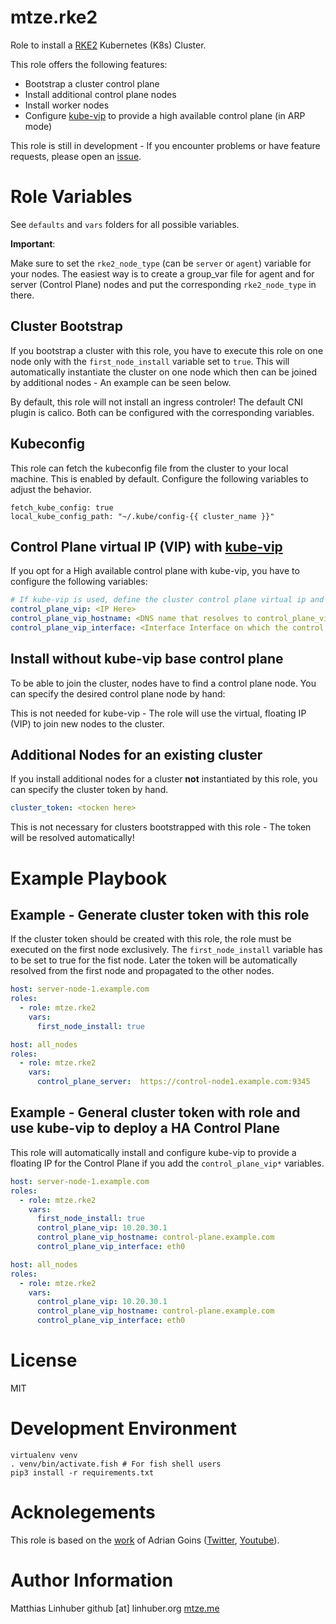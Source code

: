 # mtze.rke2

Role to install a [RKE2](https://docs.rke2.io) Kubernetes (K8s) Cluster.

This role offers the following features: 
- Bootstrap a cluster control plane 
- Install additional control plane nodes 
- Install worker nodes
- Configure [kube-vip](https://kube-vip.io) to provide a high available control plane (in ARP mode)

This role is still in development - If you encounter problems or have feature requests, please open an [issue](https://github.com/Mtze/rke2-ansible/issues).

# Role Variables

See `defaults` and `vars` folders for all possible variables. 

__Important__:

Make sure to set the `rke2_node_type` (can be `server` or `agent`) variable for your nodes. The easiest way is to create a group_var file for agent and for server (Control Plane) nodes and put the corresponding `rke2_node_type` in there. 

## Cluster Bootstrap 
If you bootstrap a cluster with this role, you have to execute this role on one node only with the `first_node_install` variable set to `true`. 
This will automatically instantiate the cluster on one node which then can be joined by additional nodes - An example can be seen below. 

By default, this role will not install an ingress controler! The default CNI plugin is calico. Both can be configured with the corresponding variables. 

## Kubeconfig
This role can fetch the kubeconfig file from the cluster to your local machine. This is enabled by default. Configure the following variables to adjust the behavior.
```
fetch_kube_config: true
local_kube_config_path: "~/.kube/config-{{ cluster_name }}"
```

## Control Plane virtual IP (VIP) with [kube-vip](https://kube-vip.io)
If you opt for a High available control plane with kube-vip, you have to configure the following variables: 
```yaml
# If kube-vip is used, define the cluster control plane virtual ip and associated DNS name here. These will be added as tls-san.
control_plane_vip: <IP Here>
control_plane_vip_hostname: <DNS name that resolves to control_plane_vip here>
control_plane_vip_interface: <Interface Interface on which the control plane will ARP for the VIP here >
```

## Install without kube-vip base control plane
To be able to join the cluster, nodes have to find a control plane node. You can specify the desired control plane node by hand: 

This is not needed for kube-vip - The role will use the virtual, floating IP (VIP) to join new nodes to the cluster.

## Additional Nodes for an existing cluster
If you install additional nodes for a cluster __not__ instantiated by this role, you can specify the cluster token by hand. 
```yaml
cluster_token: <tocken here>
```
This is not necessary for clusters bootstrapped with this role - The token will be resolved automatically! 

# Example Playbook

## Example - Generate cluster token with this role

If the cluster token should be created with this role, the role must be executed on the first node exclusively. 
The `first_node_install` variable has to be set to true for the fist node. 
Later the token will be automatically resolved from the first node and propagated to the other nodes.

```yaml
host: server-node-1.example.com
roles: 
  - role: mtze.rke2
    vars: 
      first_node_install: true

host: all_nodes
roles: 
  - role: mtze.rke2
    vars: 
      control_plane_server:  https://control-node1.example.com:9345
```

## Example - General cluster token with role and use kube-vip to deploy a HA Control Plane 

This role will automatically install and configure kube-vip to provide a floating IP for the Control Plane if you add the `control_plane_vip*` variables. 

```yaml
host: server-node-1.example.com
roles: 
  - role: mtze.rke2
    vars: 
      first_node_install: true
      control_plane_vip: 10.20.30.1
      control_plane_vip_hostname: control-plane.example.com
      control_plane_vip_interface: eth0

host: all_nodes
roles: 
  - role: mtze.rke2
    vars: 
      control_plane_vip: 10.20.30.1
      control_plane_vip_hostname: control-plane.example.com
      control_plane_vip_interface: eth0
```


# License

MIT

# Development Environment

```
virtualenv venv
. venv/bin/activate.fish # For fish shell users
pip3 install -r requirements.txt
```
# Acknolegements
This role is based on the [work](https://www.youtube.com/watch?v=QqSgiezqMAA&t=472s) of Adrian Goins ([Twitter](https://twitter.com/adriandotgoins), [Youtube](https://www.youtube.com/adriandotgoins)). 

# Author Information

Matthias Linhuber
github [at] linhuber.org
[mtze.me](https://mtze.me)

